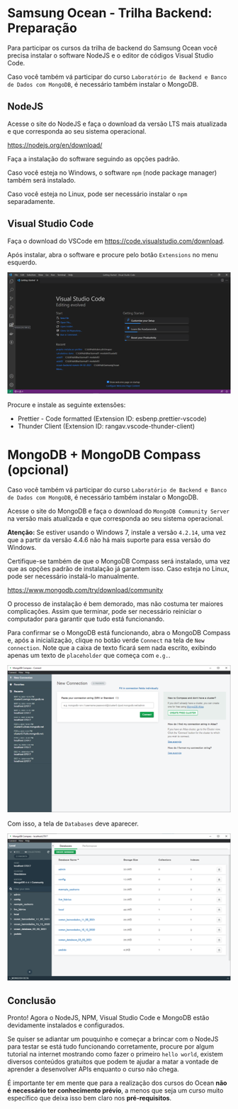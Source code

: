 # Samsung Ocean - Trilha Backend: Preparação

Para participar os cursos da trilha de backend do Samsung Ocean você precisa instalar o software NodeJS e o editor de códigos Visual Studio Code.

Caso você também vá participar do curso `Laboratório de Backend e Banco de Dados com MongoDB`, é necessário também instalar o MongoDB.

## NodeJS

Acesse o site do NodeJS e faça o download da versão LTS mais atualizada e que corresponda ao seu sistema operacional.

https://nodejs.org/en/download/

Faça a instalação do software seguindo as opções padrão.

Caso você esteja no Windows, o software `npm` (node package manager) também será instalado.

Caso você esteja no Linux, pode ser necessário instalar o `npm` separadamente.

## Visual Studio Code

Faça o download do VSCode em https://code.visualstudio.com/download.

Após instalar, abra o software e procure pelo botão `Extensions` no menu esquerdo.

![Visual Studio Code - Extensions](imagens/VSCode_Extensions.png)

Procure e instale as seguinte extensões:

- Prettier - Code formatted (Extension ID: esbenp.prettier-vscode)
- Thunder Client (Extension ID: rangav.vscode-thunder-client)

# MongoDB + MongoDB Compass (opcional)

Caso você também vá participar do curso `Laboratório de Backend e Banco de Dados com MongoDB`, é necessário também instalar o MongoDB.

Acesse o site do MongoDB e faça o download do `MongoDB Community Server` na versão mais atualizada e que corresponda ao seu sistema operacional.

**Atenção:** Se estiver usando o Windows 7, instale a versão `4.2.14`, uma vez que a partir da versão 4.4.6 não há mais suporte para essa versão do Windows.

Certifique-se também de que o MongoDB Compass será instalado, uma vez que as opções padrão de instalação já garantem isso. Caso esteja no Linux, pode ser necessário instalá-lo manualmente.

https://www.mongodb.com/try/download/community

O processo de instalação é bem demorado, mas não costuma ter maiores complicações. Assim que terminar, pode ser necessário reiniciar o computador para garantir que tudo está funcionando.

Para confirmar se o MongoDB está funcionando, abra o MongoDB Compass e, após a inicialização, clique no botão verde `Connect` na tela de `New connection`. Note que a caixa de texto ficará sem nada escrito, exibindo apenas um texto de `placeholder` que começa com `e.g.`.

![Testando o MongoDB](imagens/MongoDB_Testando.png)

Com isso, a tela de `Databases` deve aparecer.

![Databases no MongoDB](imagens\MongoDB_Database.png)

## Conclusão

Pronto! Agora o NodeJS, NPM, Visual Studio Code e MongoDB estão devidamente instalados e configurados.

Se quiser se adiantar um pouquinho e começar a brincar com o NodeJS para testar se está tudo funcionando corretamente, procure por algum tutorial na internet mostrando como fazer o primeiro `hello world`, existem diversos conteúdos gratuitos que podem te ajudar a matar a vontade de aprender a desenvolver APIs enquanto o curso não chega.

É importante ter em mente que para a realização dos cursos do Ocean **não é necessário ter conhecimento prévio**, a menos que seja um curso muito específico que deixa isso bem claro nos **pré-requisitos**.